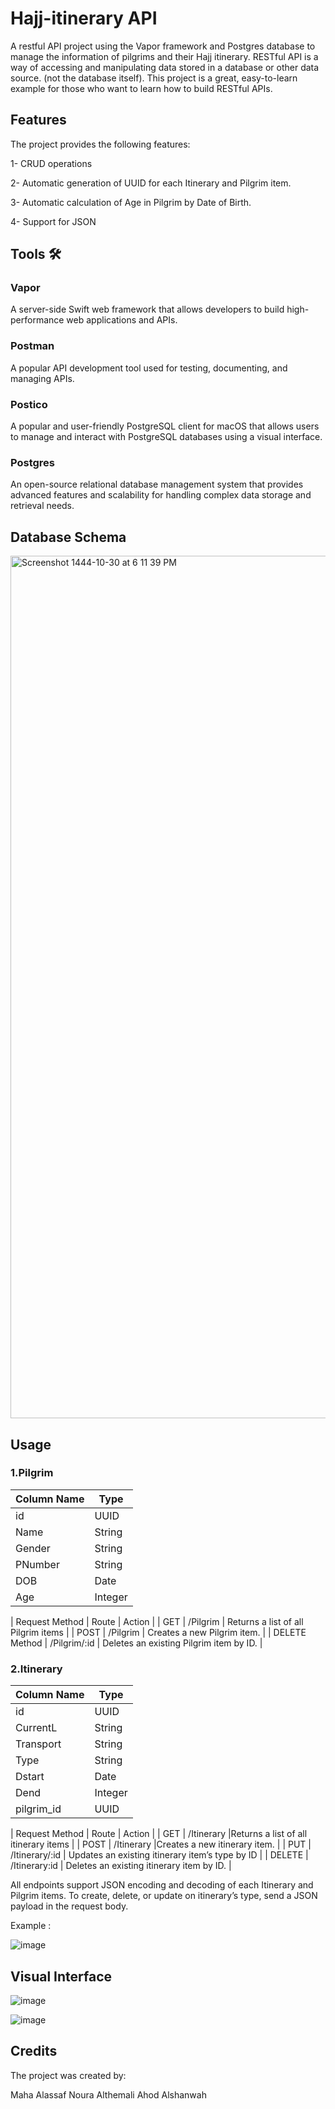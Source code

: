 # Hajj-itinerary API
A restful API project using the Vapor framework and Postgres database to manage the information of pilgrims and their Hajj itinerary. RESTful API is a way of accessing and manipulating data stored in a database or other data source. (not the database itself). This project is a great, easy-to-learn example for those who want to learn how to build RESTful APIs.

## Features
The project provides the following features:

1- CRUD operations

2- Automatic generation of UUID for each Itinerary and Pilgrim item.

3- Automatic calculation of Age in Pilgrim by Date of Birth.

4- Support for JSON

## Tools 🛠️
### Vapor
A server-side Swift web framework that allows developers to build high-performance web applications and APIs.

### Postman
A popular API development tool used for testing, documenting, and managing APIs.

### Postico
A popular and user-friendly PostgreSQL client for macOS that allows users to manage and interact with PostgreSQL databases using a visual interface.

### Postgres
An open-source relational database management system that provides advanced features and scalability for handling complex data storage and retrieval needs.

## Database Schema

<img width="1380" alt="Screenshot 1444-10-30 at 6 11 39 PM" src="https://github.com/MahaaAlassaf/Hajj-itinerary/assets/85122442/92405c45-a583-4e35-8f5d-d785ea7cd609">

## Usage
### 1.Pilgrim

| Column Name	 | Type|
| -------------| ------------- |
| id | 	UUID |
| Name | 	String |
| Gender | 	String |
| PNumber | 	String |
| DOB | 	Date |
| Age | 	Integer |

| Request Method | Route | Action |
| GET | /Pilgrim | Returns a list of all Pilgrim items |
|  POST | /Pilgrim | Creates a new Pilgrim item. |
| DELETE Method | /Pilgrim/:id | Deletes an existing Pilgrim item by ID. |

### 2.Itinerary
| Column Name	 | Type|
| -------------| ------------- |
| id | 	UUID |
| CurrentL | 	String |
| Transport | 	String |
| Type | 	String |
| Dstart | 	Date |
| Dend | 	Integer |
| pilgrim_id | 	UUID |

| Request Method | Route | Action |
| GET | /Itinerary	 |Returns a list of all itinerary items |
|  POST | /Itinerary |Creates a new itinerary item. |
| PUT | /Itinerary/:id	 | Updates an existing itinerary item’s type by ID |
| DELETE | /Itinerary:id | Deletes an existing itinerary item by ID. |

All endpoints support JSON encoding and decoding of each Itinerary and Pilgrim items. To create, delete, or update on itinerary’s type, send a JSON payload in the request body.

Example :

![image](https://github.com/MahaaAlassaf/Hajj-itinerary/assets/85122442/8ede8cca-0147-4442-8871-2c74535b9236)

## Visual Interface
![image](https://github.com/MahaaAlassaf/Hajj-itinerary/assets/85122442/cd34cf65-65e9-4793-8376-6700861bbed5)

![image](https://github.com/MahaaAlassaf/Hajj-itinerary/assets/85122442/c951d46c-5a86-4409-bc77-484ba5dc2b1a)

## Credits
The project was created by:

Maha Alassaf
Noura Althemali
Ahod Alshanwah


 		
		
		
		


	
	
	
	
	

